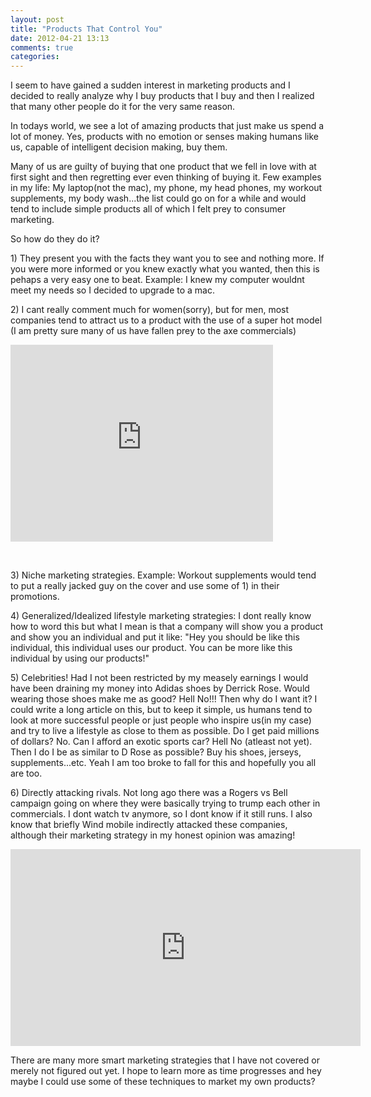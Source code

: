 ```yaml
---
layout: post
title: "Products That Control You"
date: 2012-04-21 13:13
comments: true
categories: 
---
```

<p>I seem to have gained a sudden interest in marketing products and I decided to really analyze why I buy products that I buy and then I realized that many other people do it for the very same reason.</p>
<p>In todays world, we see a lot of amazing products that just make us spend a lot of money. Yes, products with no emotion or senses making humans like us, capable of intelligent decision making, buy them.&nbsp;</p>
<p>Many of us are guilty of buying that one product that we fell in love with at first sight and then regretting ever even thinking of buying it. Few examples in my life: My laptop(not the mac), my phone, my head phones, my workout supplements, my body wash...the list could go on for a while and would tend to include simple products all of which I felt prey to consumer marketing.</p>
<p>So how do they do it?</p>
<p>1) They present you with the facts they want you to see and nothing more. If you were more informed or you knew exactly what you wanted, then this is pehaps a very easy one to beat. Example: I knew my computer wouldnt meet my needs so I decided to upgrade to a mac.&nbsp;</p>
<p>2) I cant really comment much for women(sorry), but for men, most companies tend to attract us to a product with the use of a super hot model (I am pretty sure many of us have fallen prey to the axe commercials)</p>
<p><iframe src="http://www.youtube.com/embed/I9tWZB7OUSU" frameborder="0" height="315" width="420"></iframe></p>
<p>&nbsp;</p>
<p>3) Niche marketing strategies. Example: Workout supplements would tend to put a really jacked guy on the cover and use some of 1) in their promotions.</p>
<p>4) Generalized/Idealized lifestyle marketing strategies: I dont really know how to word this but what I mean is that a company will show you a product and show you an individual and put it like: "Hey you should be like this individual, this individual uses our product. You can be more like this individual by using our products!"</p>
<p>5) Celebrities! Had I not been restricted by my measely earnings I would have been draining my money into Adidas shoes by Derrick Rose. Would wearing those shoes make me as good? Hell No!!! Then why do I want it? I could write a long article on this, but to keep it simple, us humans tend to look at more successful people or just people who inspire us(in my case) and try to live a lifestyle as close to them as possible. Do I get paid millions of dollars? No. Can I afford an exotic sports car? Hell No (atleast not yet). Then I do I be as similar to D Rose as possible? Buy his shoes, jerseys, supplements...etc. Yeah I am too broke to fall for this and hopefully you all are too.</p>
<p>6) Directly attacking rivals. Not long ago there was a Rogers vs Bell campaign going on where they were basically trying to trump each other in commercials. I dont watch tv anymore, so I dont know if it still runs. I also know that briefly Wind mobile indirectly attacked these companies, although their marketing strategy in my honest opinion was amazing!</p>
<p><iframe src="http://www.youtube.com/embed/GAm6MTtu3KA" frameborder="0" height="315" width="560"></iframe></p>
<p>There are many more smart marketing strategies that I have not covered or merely not figured out yet. I hope to learn more as time progresses and hey maybe I could use some of these techniques to market my own products?</p>
